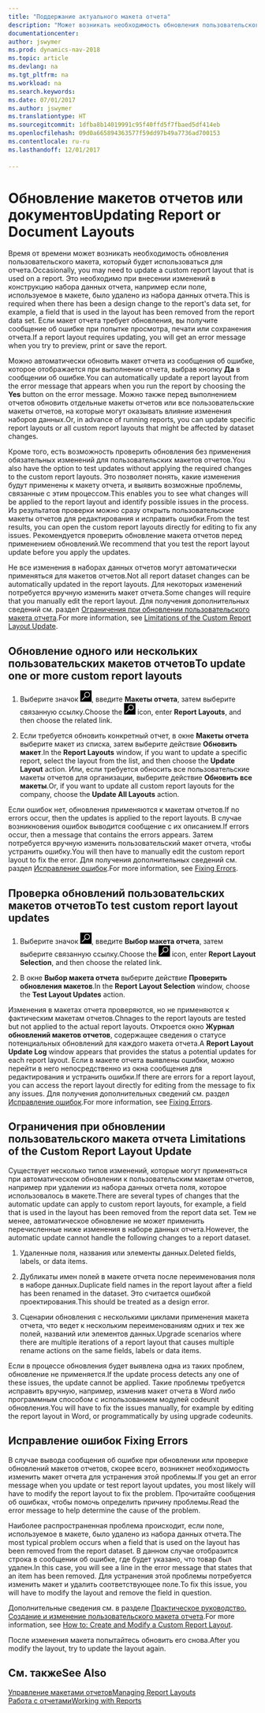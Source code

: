 ```yaml
---
title: "Поддержание актуального макета отчета"
description: "Может возникать необходимость обновления пользовательского макета, который будет использоваться для отчета. Это необходимо при внесении изменений в конструкцию набора данных отчета, например если поле, используемое в макете, было удалено из набора данных отчета."
documentationcenter: 
author: jswymer
ms.prod: dynamics-nav-2018
ms.topic: article
ms.devlang: na
ms.tgt_pltfrm: na
ms.workload: na
ms.search.keywords: 
ms.date: 07/01/2017
ms.author: jswymer
ms.translationtype: HT
ms.sourcegitcommit: 1dfba8b14019991c95f40ffd5f7fbaed5df414eb
ms.openlocfilehash: 09d0a665894363577f59dd97b49a7736ad700153
ms.contentlocale: ru-ru
ms.lasthandoff: 12/01/2017

---
```

# <a name="updating-report-or-document-layouts"></a><span data-ttu-id="457dd-104">Обновление макетов отчетов или документов</span><span class="sxs-lookup"><span data-stu-id="457dd-104">Updating Report or Document Layouts</span></span>
<span data-ttu-id="457dd-105">Время от времени может возникать необходимость обновления пользовательского макета, который будет использоваться для отчета.</span><span class="sxs-lookup"><span data-stu-id="457dd-105">Occasionally, you may need to update a custom report layout that is used on a report.</span></span> <span data-ttu-id="457dd-106">Это необходимо при внесении изменений в конструкцию набора данных отчета, например если поле, используемое в макете, было удалено из набора данных отчета.</span><span class="sxs-lookup"><span data-stu-id="457dd-106">This is required when there has been a design change to the report's data set, for example, a field that is used in the layout has been removed from the report data set.</span></span> <span data-ttu-id="457dd-107">Если макет отчета требует обновления, вы получите сообщение об ошибке при попытке просмотра, печати или сохранения отчета.</span><span class="sxs-lookup"><span data-stu-id="457dd-107">If a report layout requires updating, you will get an error message when you try to preview, print or save the report.</span></span>  
  
<span data-ttu-id="457dd-108">Можно автоматически обновить макет отчета из сообщения об ошибке, которое отображается при выполнении отчета, выбрав кнопку **Да** в сообщении об ошибке.</span><span class="sxs-lookup"><span data-stu-id="457dd-108">You can automatically update a report layout from the error message that appears when you run the report by choosing the **Yes** button on the error message.</span></span> <span data-ttu-id="457dd-109">Можно также перед выполнением отчетов обновить отдельные макеты отчетов или все пользовательские макеты отчетов, на которые могут оказывать влияние изменения наборов данных.</span><span class="sxs-lookup"><span data-stu-id="457dd-109">Or, in advance of running reports, you can update specific report layouts or all custom report layouts that might be affected by dataset changes.</span></span>  
  
<span data-ttu-id="457dd-110">Кроме того, есть возможность проверить обновления без применения обязательных изменений для пользовательских макетов отчетов.</span><span class="sxs-lookup"><span data-stu-id="457dd-110">You also have the option to test updates without applying the required changes to the custom report layouts.</span></span> <span data-ttu-id="457dd-111">Это позволяет понять, какие изменения будут применены к макету отчета, и выявить возможные проблемы, связанные с этим процессом.</span><span class="sxs-lookup"><span data-stu-id="457dd-111">This enables you to see what changes will be applied to the report layout and identify possible issues in the process.</span></span> <span data-ttu-id="457dd-112">Из результатов проверки можно сразу открыть пользовательские макеты отчетов для редактирования и исправить ошибки.</span><span class="sxs-lookup"><span data-stu-id="457dd-112">From the test results, you can open the custom report layouts directly for editing to fix any issues.</span></span> <span data-ttu-id="457dd-113">Рекомендуется проверить обновление макета отчетов перед применением обновлений.</span><span class="sxs-lookup"><span data-stu-id="457dd-113">We recommend that you test the report layout update before you apply the updates.</span></span>  
  
<span data-ttu-id="457dd-114">Не все изменения в наборах данных отчетов могут автоматически применяться для макетов отчетов.</span><span class="sxs-lookup"><span data-stu-id="457dd-114">Not all report dataset changes can be automatically updated in the report layouts.</span></span> <span data-ttu-id="457dd-115">Для некоторых изменений потребуется вручную изменить макет отчета.</span><span class="sxs-lookup"><span data-stu-id="457dd-115">Some changes will require that you manually edit the report layout.</span></span> <span data-ttu-id="457dd-116">Для получения дополнительных сведений см. раздел [Ограничения при обновлении пользовательского макета отчета](ui-update-report-layouts.md#UpdateLimitations).</span><span class="sxs-lookup"><span data-stu-id="457dd-116">For more information, see [Limitations of the Custom Report Layout Update](ui-update-report-layouts.md#UpdateLimitations).</span></span>  
  
## <a name="to-update-one-or-more-custom-report-layouts"></a><span data-ttu-id="457dd-117">Обновление одного или нескольких пользовательских макетов отчетов</span><span class="sxs-lookup"><span data-stu-id="457dd-117">To update one or more custom report layouts</span></span>  
  
1.  <span data-ttu-id="457dd-118">Выберите значок ![Поиск страницы или отчета](media/ui-search/search_small.png "Значок поиска страницы или отчета"), введите **Макеты отчета**, затем выберите связанную ссылку.</span><span class="sxs-lookup"><span data-stu-id="457dd-118">Choose the ![Search for Page or Report](media/ui-search/search_small.png "Search for Page or Report icon") icon, enter **Report Layouts**, and then choose the related link.</span></span>  
  
2.  <span data-ttu-id="457dd-119">Если требуется обновить конкретный отчет, в окне **Макеты отчета** выберите макет из списка, затем выберите действие **Обновить макет**.</span><span class="sxs-lookup"><span data-stu-id="457dd-119">In the **Report Layouts** window, if you want to update a specific report, select the layout from the list, and then choose the **Update Layout** action.</span></span> <span data-ttu-id="457dd-120">Или, если требуется обносить все пользовательские макеты отчетов для организации, выберите действие **Обновить все макеты**.</span><span class="sxs-lookup"><span data-stu-id="457dd-120">Or, if you want to update all custom report layouts for the company, choose the **Update All Layouts** action.</span></span>  

<span data-ttu-id="457dd-121">Если ошибок нет, обновления применяются к макетам отчетов.</span><span class="sxs-lookup"><span data-stu-id="457dd-121">If no errors occur, then the updates is applied to the report layouts.</span></span> <span data-ttu-id="457dd-122">В случае возникновения ошибок выводится сообщение с их описанием.</span><span class="sxs-lookup"><span data-stu-id="457dd-122">If errors occur, then a message that contains the errors appears.</span></span> <span data-ttu-id="457dd-123">Затем потребуется вручную изменить пользовательский макет отчета, чтобы устранить ошибку.</span><span class="sxs-lookup"><span data-stu-id="457dd-123">You will then have to manually edit the custom report layout to fix the error.</span></span> <span data-ttu-id="457dd-124">Для получения дополнительных сведений см. раздел [Исправление ошибок](ui-update-report-layouts.md#FixErrors).</span><span class="sxs-lookup"><span data-stu-id="457dd-124">For more information, see [Fixing Errors](ui-update-report-layouts.md#FixErrors).</span></span>  

## <a name="to-test-custom-report-layout-updates"></a><span data-ttu-id="457dd-125">Проверка обновлений пользовательских макетов отчетов</span><span class="sxs-lookup"><span data-stu-id="457dd-125">To test custom report layout updates</span></span>  
  
1.  <span data-ttu-id="457dd-126">Выберите значок ![Поиск страницы или отчета](media/ui-search/search_small.png "Значок поиска страницы или отчета"), введите **Выбор макета отчета**, затем выберите связанную ссылку.</span><span class="sxs-lookup"><span data-stu-id="457dd-126">Choose the ![Search for Page or Report](media/ui-search/search_small.png "Search for Page or Report icon") icon, enter **Report Layout Selection**, and then choose the related link.</span></span>  
  
2.  <span data-ttu-id="457dd-127">В окне **Выбор макета отчета** выберите действие **Проверить обновления макетов**.</span><span class="sxs-lookup"><span data-stu-id="457dd-127">In the **Report Layout Selection** window, choose the **Test Layout Updates** action.</span></span>  
  
 <span data-ttu-id="457dd-128">Изменения в макетах отчета проверяются, но не применяются к фактическим макетам отчетов.</span><span class="sxs-lookup"><span data-stu-id="457dd-128">Chnages to the report layouts are tested but not applied to the actual report layouts.</span></span> <span data-ttu-id="457dd-129">Откроется окно **Журнал обновлений макетов отчетов**, содержащее сведения о статусе потенциальных обновлений для каждого макета отчета.</span><span class="sxs-lookup"><span data-stu-id="457dd-129">A **Report Layout Update Log** window appears that provides the status a potential updates for each report layout.</span></span> <span data-ttu-id="457dd-130">Если в макете отчета выявлены ошибки, можно перейти в него непосредственно из окна сообщения для редактирования и устранить ошибки.</span><span class="sxs-lookup"><span data-stu-id="457dd-130">If there are errors for a report layout, you can access the report layout directly for editing from the message to fix any issues.</span></span> <span data-ttu-id="457dd-131">Для получения дополнительных сведений см. раздел [Исправление ошибок](ui-update-report-layouts.md#FixErrors).</span><span class="sxs-lookup"><span data-stu-id="457dd-131">For more information, see [Fixing Errors](ui-update-report-layouts.md#FixErrors).</span></span>  
  
##  <span data-ttu-id="457dd-132"><a name="UpdateLimitations"></a> Ограничения при обновлении пользовательского макета отчета</span><span class="sxs-lookup"><span data-stu-id="457dd-132"><a name="UpdateLimitations"></a> Limitations of the Custom Report Layout Update</span></span>  
 <span data-ttu-id="457dd-133">Существует несколько типов изменений, которые могут применяться при автоматическом обновлении к пользовательским макетам отчетов, например при удалении из набора данных отчета поля, которое использовалось в макете.</span><span class="sxs-lookup"><span data-stu-id="457dd-133">There are several types of changes that the automatic update can apply to custom report layouts, for example, a field that is used in the layout has been removed from the report data set.</span></span> <span data-ttu-id="457dd-134">Тем не менее, автоматическое обновление не может применить перечисленные ниже изменения в наборе данных отчета.</span><span class="sxs-lookup"><span data-stu-id="457dd-134">However, the automatic update cannot handle the following changes to a report dataset.</span></span>  
  
1.  <span data-ttu-id="457dd-135">Удаленные поля, названия или элементы данных.</span><span class="sxs-lookup"><span data-stu-id="457dd-135">Deleted fields, labels, or data items.</span></span>  
  
2.  <span data-ttu-id="457dd-136">Дубликаты имен полей в макете отчета после переименования поля в наборе данных.</span><span class="sxs-lookup"><span data-stu-id="457dd-136">Duplicate field names in the report layout after a field has been renamed in the dataset.</span></span> <span data-ttu-id="457dd-137">Это считается ошибкой проектирования.</span><span class="sxs-lookup"><span data-stu-id="457dd-137">This should be treated as a design error.</span></span>  
  
3.  <span data-ttu-id="457dd-138">Сценарии обновления с несколькими циклами применения макета отчета, что ведет к нескольким переименованиям одних и тех же полей, названий или элементов данных.</span><span class="sxs-lookup"><span data-stu-id="457dd-138">Upgrade scenarios where there are multiple iterations of a report layout that causes multiple rename actions on the same fields, labels or data items.</span></span>  
  
 <span data-ttu-id="457dd-139">Если в процессе обновления будет выявлена одна из таких проблем, обновление не применяется.</span><span class="sxs-lookup"><span data-stu-id="457dd-139">If the update process detects any one of these issues, the update cannot be applied.</span></span> <span data-ttu-id="457dd-140">Такие проблемы требуется исправить вручную, например, изменив макет отчета в Word либо программным способом с использованием модулей codeunit обновления.</span><span class="sxs-lookup"><span data-stu-id="457dd-140">You will have to fix the issues manually, for example by editing the report layout in Word, or programmatically by using upgrade codeunits.</span></span>  
  
##  <span data-ttu-id="457dd-141"><a name="FixErrors"></a> Исправление ошибок</span><span class="sxs-lookup"><span data-stu-id="457dd-141"><a name="FixErrors"></a> Fixing Errors</span></span>  
 <span data-ttu-id="457dd-142">В случае вывода сообщения об ошибке при обновлении или проверке обновлений макетов отчетов, скорее всего, возникнет необходимость изменить макет отчета для устранения этой проблемы.</span><span class="sxs-lookup"><span data-stu-id="457dd-142">If you get an error message when you update or test report layout updates, you most likely will have to modify the report layout to fix the problem.</span></span> <span data-ttu-id="457dd-143">Прочитайте сообщения об ошибках, чтобы помочь определить причину проблемы.</span><span class="sxs-lookup"><span data-stu-id="457dd-143">Read the error message to help determine the cause of the problem.</span></span>  
  
 <span data-ttu-id="457dd-144">Наиболее распространенная проблема происходит, если поле, используемое в макете, было удалено из набора данных отчета.</span><span class="sxs-lookup"><span data-stu-id="457dd-144">The most typical problem occurs when a field that is used on the layout has been removed from the report dataset.</span></span> <span data-ttu-id="457dd-145">В данном случае отобразится строка в сообщении об ошибке, где будет указано, что товар был удален.</span><span class="sxs-lookup"><span data-stu-id="457dd-145">In this case, you will see a line in the error message that states that an item has been removed.</span></span> <span data-ttu-id="457dd-146">Для устранения этой проблемы потребуется изменить макет и удалить соответствующее поле.</span><span class="sxs-lookup"><span data-stu-id="457dd-146">To fix this issue, you will have to modify the layout and remove the field in question.</span></span>  
  
 <span data-ttu-id="457dd-147">Дополнительные сведения см. в разделе [Практическое руководство. Создание и изменение пользовательского макета отчета](ui-how-create-custom-report-layout.md#ModifyCustomLayout).</span><span class="sxs-lookup"><span data-stu-id="457dd-147">For more information, see [How to: Create and Modify a Custom Report Layout](ui-how-create-custom-report-layout.md#ModifyCustomLayout).</span></span>  
  
 <span data-ttu-id="457dd-148">После изменения макета попытайтесь обновить его снова.</span><span class="sxs-lookup"><span data-stu-id="457dd-148">After you modify the layout, try to update the layout again.</span></span>  
  
## <a name="see-also"></a><span data-ttu-id="457dd-149">См. также</span><span class="sxs-lookup"><span data-stu-id="457dd-149">See Also</span></span>  
 [<span data-ttu-id="457dd-150">Управление макетами отчетов</span><span class="sxs-lookup"><span data-stu-id="457dd-150">Managing Report Layouts</span></span>](ui-manage-report-layouts.md)  
 [<span data-ttu-id="457dd-151">Работа с отчетами</span><span class="sxs-lookup"><span data-stu-id="457dd-151">Working with Reports</span></span>](ui-work-report.md)  
